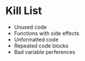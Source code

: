 Kill List
=========
* Unused code
* Functions with side effects
* Unformatted code
* Repeated code blocks
* Bad variable
perferences
